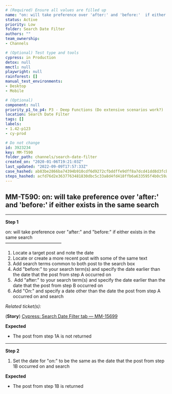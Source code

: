 ```yaml
---
# (Required) Ensure all values are filled up
name: "on: will take preference over 'after:' and 'before:'  if either exists in the same search"
status: Active
priority: Low
folder: Search Date Filter
authors: ""
team_ownership: 
- Channels

# (Optional) Test type and tools
cypress: in Production
detox: null
mmctl: null
playwright: null
rainforest: []
manual_test_environments: 
- Desktop
- Mobile

# (Optional)
component: null
priority_p1_to_p4: P3 - Deep Functions (Do extensive scenarios work?)
location: Search Date Filter
tags: []
labels: 
- 1.42-p123
- cy-prod

# Do not change
id: 3923234
key: MM-T590
folder_path: channels/search-date-filter
created_on: "2020-01-06T19:21:03Z"
last_updated: "2022-09-09T17:57:33Z"
case_hashed: ab83be2866ba74394b910cdf6d9272cfbddffe9dff8a7dcd41dd8d3fcb08b4e7732f5b49e3e7a966d93d4a502af0ac96
steps_hashed: acfd76d2e3637763481830dbc5c33a8d4fd418ffb6a633595f4b0c59ab307f13aec1e7fe6ca0095944f9a8a18ba95361
---
```


## MM-T590: on: will take preference over 'after:' and 'before:' if either exists in the same search

---

**Step 1**

on: will take preference over "after:" and "before:" if either exists in the same search\
–––––––––––––––––––––––––

1. Locate a target post and note the date
2. Locate or create a more recent post with some of the same text
3. Add search terms common to both post to the search box
4. Add "before:" to your search term(s) and specify the date earlier than the date that the post from step A occurred on
5.  Add "after:" to your search term(s) and specify the date earlier than the date that the post from step B occurred on
6. Add "On:" and specify a date other than the date the post from step A occurred on and search

_Related ticket(s):_

(**Story**) [Cypress: Search Date Filter tab — MM-15699](https://mattermost.atlassian.net/browse/MM-15699)

**Expected**

- The post from step 1A is not returned

---

**Step 2**

1. Set the date for "on:" to be the same as the date that the post from step 1B occurred on and search

**Expected**

- The post from step 1B is returned
